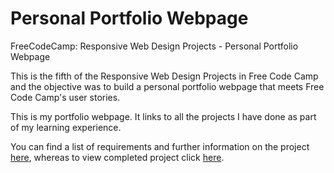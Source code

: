 # Personal Portfolio Webpage
FreeCodeCamp: Responsive Web Design Projects - Personal Portfolio Webpage

This is the fifth of the Responsive Web Design Projects in Free Code Camp and the objective was to build a personal portfolio webpage that meets Free Code Camp's user stories.

This is my portfolio webpage. It links to all the projects I have done as part of my learning experience.

You can find a list of requirements and further information on the project [here](https://learn.freecodecamp.org/responsive-web-design/responsive-web-design-projects/build-a-personal-portfolio-webpage), whereas to view completed project click [here](http://monbird.com).

